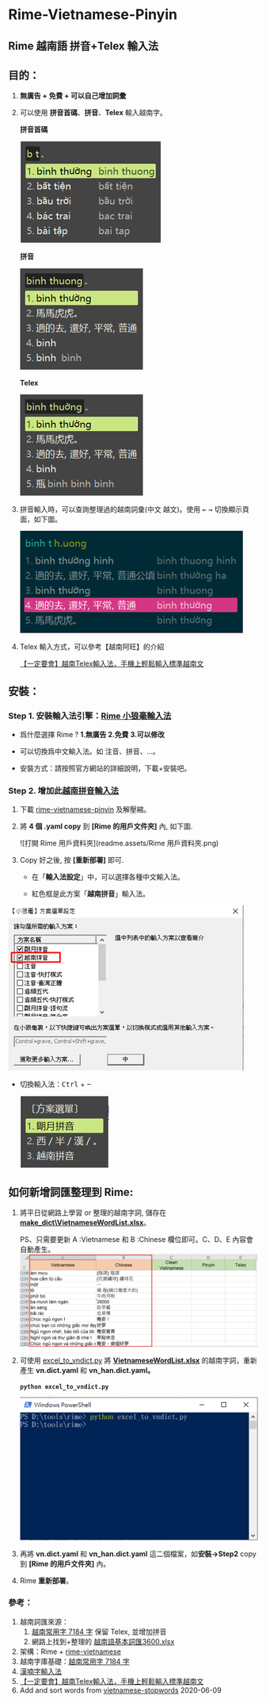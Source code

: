 # Rime-Vietnamese-Pinyin

## Rime 越南語 拼音+Telex 輸入法

## 目的：

1. **無廣告 + 免費 + 可以自己增加詞彙**

2. 可以使用 **拼音首碼**、**拼音**、**Telex** 輸入越南字。   

    **拼音首碼**

      ![image-20200608093218933](readme.assets/image-20200608093218933.png)

    **拼音**

      ![image-20200608093140389](readme.assets/image-20200608093140389.png)

    **Telex** 

      ![image-20200608093315348](readme.assets/image-20200608093315348.png)

    

3. 拼音輸入時，可以查詢整理過的越南詞彙(中文 越文)。使用 <kbd>&#8592;</kbd> <kbd>&#8594;</kbd> 切換顯示頁面，如下圖。

      ![image-20200602092924410](readme.assets/image-20200602092924410.png) 

      
4. Telex 輸入方式，可以參考【越南阿旺】的介紹

   [【一定要會】越南Telex輸入法，手機上輕鬆輸入標準越南文](http://chanywang.blogspot.com/2014/07/telex.html)



## 安裝：

### Step 1. 安裝輸入法引擎：[Rime 小狼毫輸入法](https://rime.im/)

- 爲什麼選擇 Rime ? **1.無廣告 2.免費 3.可以修改**

- 可以切換爲中文輸入法。如 注音、拼音、…。

- 安裝方式：請按照官方網站的詳細說明，下載+安裝吧。

  

### Step 2. 增加此[越南拼音輸入法](https://github.com/JaplinChen/rime-vietnamese-pinyin) 

1. 下載 [rime-vietnamese-pinyin](https://github.com/JaplinChen/rime-vietnamese-pinyin) 及解壓縮。

2. 將 **4 個 .yaml copy** 到 **[Rime 的用戶文件夾]** 內, 如下圖.
   
    ![打開 Rime 用戶資料夾](readme.assets/Rime 用戶資料夾.png)
    
    
    
3. Copy 好之後, 按 **[重新部署]** 即可.

    - 在「**輸入法設定**」中，可以選擇各種中文輸入法。
    
    - 紅色框是此方案「**越南拼音**」輸入法。
    
    

  ![image-20200602075505838](readme.assets/image-20200602075505838.png)

  - 切換輸入法：<kbd>Ctrl</kbd> + <kbd>~</kbd>
  
    ![image-20200602114507368](readme.assets/image-20200602114507368.png) 




## 如何新增詞匯整理到 Rime: 

1. 將平日從網路上學習 or 整理的越南字詞, 儲存在 **[make_dict\VietnameseWordList.xlsx](make_dict\VietnameseWordList.xlsx)**。

   PS、只需要更新 A :Vietnamese 和 B :Chinese 欄位即可。C、D、E 內容會自動產生。
   ![image-20200601095206012](readme.assets/image-20200601095206012.png)

2. 可使用 [excel_to_vndict.py](excel_to_vndict.py) 將 **[VietnameseWordList.xlsx](make_dict\VietnameseWordList.xlsx)** 的越南字詞，重新產生 **vn.dict.yaml** 和 **vn_han.dict.yaml。**

   **`python excel_to_vndict.py`**

   ![image-20200601104942188](readme.assets/image-20200601104942188.png)

3. 再將 **vn.dict.yaml** 和 **vn_han.dict.yaml** 這二個檔案，如**安裝->Step2** copy 到 **[Rime 的用戶文件夾]** 內。

4. Rime **重新部署**。

   


### 參考：

1. 越南詞匯來源：
   1. [越南常用字 7184 字](https://gist.github.com/hieuthi/1f5d80fca871f3642f61f7e3de883f3a) 保留 Telex, 並增加拼音
   2. 網路上找到+整理的 [越南語基本詞匯3600.xlsx](越南語基本詞匯3600.xlsx)
2. 架構：Rime +  [rime-vietnamese](https://github.com/gkovacs/rime-vietnamese)
3. 越南字庫基礎：[越南常用字 7184 字](https://gist.github.com/hieuthi/1f5d80fca871f3642f61f7e3de883f3a)
4. [漢喃字輸入法](https://chinese.com.vn/phan-mem-viet-chu-han-nom-weasel-hannom-mien-phi.html)
5. [【一定要會】越南Telex輸入法，手機上輕鬆輸入標準越南文](http://chanywang.blogspot.com/2014/07/telex.html)
6. Add and sort words from [vietnamese-stopwords](https://github.com/stopwords/vietnamese-stopwords/blob/master/vietnamese-stopwords.txt) 2020-06-09

